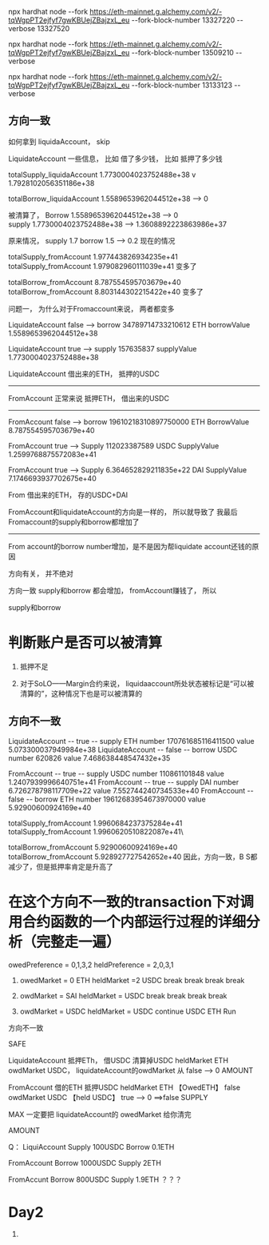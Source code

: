 npx hardhat node --fork https://eth-mainnet.g.alchemy.com/v2/-tqWgpPT2ejfyf7gwKBUejZBajzxL_eu --fork-block-number 13327220 --verbose
13327520

npx hardhat node --fork https://eth-mainnet.g.alchemy.com/v2/-tqWgpPT2ejfyf7gwKBUejZBajzxL_eu --fork-block-number 13509210 --verbose

npx hardhat node --fork https://eth-mainnet.g.alchemy.com/v2/-tqWgpPT2ejfyf7gwKBUejZBajzxL_eu --fork-block-number 13133123 --verbose



## 方向一致

如何拿到 liquidaAccount， skip  

LiquidateAccount 一些信息， 比如 借了多少钱， 比如 抵押了多少钱

totalSupply_liquidaAccount 1.7730004023752488e+38
v                          1.7928102056351186e+38

totalBorrow_liquidaAccount 1.5589653962044512e+38  --> 0



被清算了， Borrow 1.5589653962044512e+38 --> 0  
          supply 1.7730004023752488e+38 --> 1.3608892223863986e+37 
          
原来情况， supply 1.7 borrow 1.5  --> 0.2 
现在的情况 



totalSupply_fromAccount 1.977443826934235e+41
totalSupply_fromAccount 1.979082960111039e+41
变多了

totalBorrow_fromAccount 8.787554595703679e+40
totalBorrow_fromAccount 8.803144302215422e+40
变多了

问题一， 为什么对于Fromaccount来说， 两者都变多




LiquidateAccount false --> borrow 34789714733210612 ETH  borrowValue 1.5589653962044512e+38


LiquidateAccount true --> supply 157635837  supplyValue 1.7730004023752488e+38


LiquidateAccount 借出来的ETH， 抵押的USDC

------------------------

FromAccount 正常来说 抵押ETH， 借出来的USDC

------------------------

FromAccount false --> borrow 19610218310897750000 ETH BorrowValue 8.787554595703679e+40

FromAccount true --> Supply 112023387589  USDC SupplyValue 1.2599768875572083e+41

FromAccount true --> Supply 6.364652829211835e+22 DAI  SupplyValue 7.1746693937702675e+40

From  借出来的ETH， 存的USDC+DAI

FromAccount和liquidateAccount的方向是一样的， 所以就导致了 我最后Fromaccount的supply和borrow都增加了









------------------

From account的borrow number增加，是不是因为帮liquidate account还钱的原因

方向有关， 并不绝对

方向一致 supply和borrow 都会增加， fromAccount赚钱了， 所以

supply和borrow 








# 判断账户是否可以被清算

1. 抵押不足

2. 对于SoLO——Margin合约来说， liquidaaccount所处状态被标记是“可以被清算的”，这种情况下也是可以被清算的









## 方向不一致
LiquidateAccount -- true -- supply ETH number 170761685116411500 value 5.073300037949984e+38
LiquidateAccount -- false -- borrow USDC number 620826 value 7.468638448547432e+35

FromAccount -- true -- supply USDC number 110861101848 value 1.2407939996640751e+41
FromAccount -- true -- supply DAI number 6.726278798117709e+22 value 7.552744240734533e+40
FromAccount -- false -- borrow ETH number 19612683954673970000 value 5.92900600924169e+40

totalSupply_fromAccount 1.9960684237375284e+41
totalSupply_fromAccount 1.9960620510822087e+41\

totalBorrow_fromAccount 5.92900600924169e+40
totalBorrow_fromAccount 5.928927727542652e+40 
因此，方向一致，B S都减少了，但是抵押率肯定是升高了





# 在这个方向不一致的transaction下对调用合约函数的一个内部运行过程的详细分析（完整走一遍）
owedPreference = 0,1,3,2
heldPreference = 2,0,3,1

1. owedMarket = 0 ETH  heldMarket =2 USDC  break
                                            break
                                            break
                                            break

2. owdMarket = SAI heldMarket = USDC break
                                        break
                                        break
                                        break

3. owdMarket = USDC heldMarket = USDC continue
                USDC             ETH  Run 


方向不一致

SAFE 

LiquidateAccount  抵押ETh， 借USDC  清算掉USDC
heldMarket ETH
owdMarket USDC，  liquidateAccount的owdMarket 从 false --> 0  AMOUNT


FromAccount       借的ETH   抵押USDC
heldMarket ETH   【OwedETH】  false
owdMarket USDC   【held USDC】  true --> 0   ==>false 
SUPPLY 


MAX
一定要把 liquidateAccount的 owedMarket 给你清完

AMOUNT




Q：
LiquiAccount Supply 100USDC Borrow 0.1ETH


FromAccount Borrow 1000USDC Supply 2ETH

FromAccunt Borrow 800USDC Supply 1.9ETH
？？？











# Day2

1. 